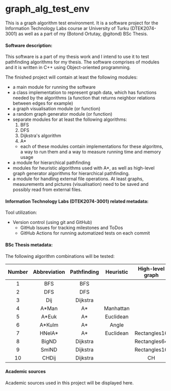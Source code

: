 # graph_alg_test_env

This is a graph algorithm test environment. It is a software project for the Information Technology Labs course ar University of Turku (DTEK2074-3001) as well as a part of my (Botond Ortutay, @gitond) BSc Thesis.

#### Software description:

This software is a part of my thesis work and I intend to use it to test pathfinding algorithms for my thesis. The software comprises of modules and it is written in C++ using Object-oriented programming.

The finished project will contain at least the following modules:
- a main module for running the software
- a class implementation to represent graph data, which has functions needed by the algorithms (a function that returns neighbor relations between edges for example)
- a graph visualisation module (or function)
- a random graph generator module (or function)
- separate modules for at least the following algorithms:
	1. BFS
	2. DFS
	3. Dijkstra's algorithm
	4. A*
	- each of these modules contain implementations for these algoritms, a way to run them and a way to measure running time and memory usage
- a module for hierarchical pathfinding
- modules for heuristic algorithms used with A*, as well as high-level graph generator algorithms for hierarchical pathfinding.
- a module for handling external file operations. At least graphs, measurements and pictures (visualisation) need to be saved and possibly read from external files.

#### Information Technology Labs (DTEK2074-3001) related metadata:

Tool utilization:
- Version control (using git and GitHub)
	- GitHub Issues for tracking milestones and ToDos
	- GitHub Actions for running automatized tests on each commit

#### BSc Thesis metadata:

The following algorithm combinations will be tested:

| Number  | Abbreviation  | Pathfinding  | Heuristic  | High-level graph  |
| :------------: | :------------: | :------------: | :------------: | :------------: |
| 1  | BFS  | BFS  |   |   |
| 2  | DFS  | DFS  |   |   |
| 3  | Dij  | Dijkstra  |   |   |
| 4  | A*Man  | A*  | Manhattan  |   |
| 5  | A*Euk | A*  | Euclidean  |   |
| 6  | A*Kulm  | A*  | Angle  |   |
| 7  | HNelA*  | A*  | Euclidean  | Rectangles16  |
| 8  | BigND  | Dijkstra  |   | Rectangles64  |
| 9  | SmlND  | Dijkstra  |   | Rectangles16  |
| 10  | CHDij  | Dijkstra  |   | CH  |

#### Academic sources

Academic sources used in this project will be displayed here.
